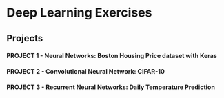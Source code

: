 # Deep Learning Exercises

## Projects

#### PROJECT 1 - Neural Networks: Boston Housing Price dataset with Keras
#### PROJECT 2 - Convolutional Neural Network: CIFAR-10
#### PROJECT 3 - Recurrent Neural Networks: Daily Temperature Prediction  
